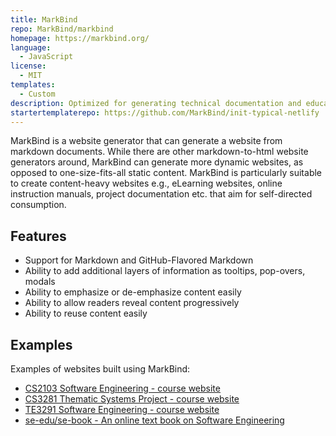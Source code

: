 ```yaml
---
title: MarkBind
repo: MarkBind/markbind
homepage: https://markbind.org/
language:
  - JavaScript
license:
  - MIT
templates:
  - Custom
description: Optimized for generating technical documentation and educational websites from Markdown text.
startertemplaterepo: https://github.com/MarkBind/init-typical-netlify
---
```


MarkBind is a website generator that can generate a website from markdown documents. While there are other markdown-to-html website generators around, MarkBind can generate more dynamic websites, as opposed to one-size-fits-all static content. MarkBind is particularly suitable to create content-heavy websites e.g., eLearning websites, online instruction manuals, project documentation etc. that aim for self-directed consumption.

## Features

- Support for Markdown and GitHub-Flavored Markdown
- Ability to add additional layers of information as tooltips, pop-overs, modals
- Ability to emphasize or de-emphasize content easily
- Ability to allow readers reveal content progressively
- Ability to reuse content easily

## Examples

Examples of websites built using MarkBind:

- [CS2103 Software Engineering - course website](https://www.comp.nus.edu.sg/~cs2103)
- [CS3281 Thematic Systems Project - course website](https://nus-cs3281.github.io/website/)
- [TE3291 Software Engineering - course website](https://nus-te3201.github.io/website/)
- [se-edu/se-book - An online text book on Software Engineering](https://se-edu.github.io/se-book/)
